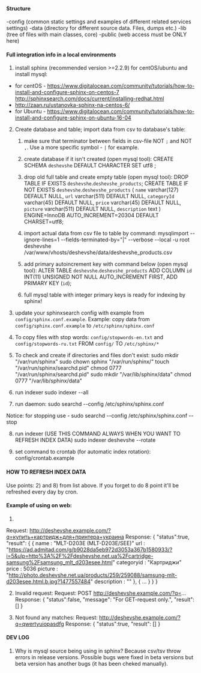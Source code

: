 #### Structure ####

-config (common static settings and examples of different related services settings)
-data (directory for different source data. Files, dumps etc.)
-lib (tree of files with main classes, core)
-public (web access must be ONLY here)




#### Full integration info in a local environments ####

1) install sphinx (recommended version >=2.2.9) for centOS/ubuntu and install mysql:
- for centOS - https://www.digitalocean.com/community/tutorials/how-to-install-and-configure-sphinx-on-centos-7
   http://sphinxsearch.com/docs/current/installing-redhat.html
- http://zaan.ru/ustanovka-sphinx-na-centos-6/
- for Ubuntu - https://www.digitalocean.com/community/tutorials/how-to-install-and-configure-sphinx-on-ubuntu-16-04

2) Create database and table; import data from csv to database's table:
    1. make sure that terminator between fields in csv-file NOT `;` and NOT `,`. Use a more specific symbol - `|` for example.

    2. create database if it isn't created (open mysql tool):
       CREATE SCHEMA `deshevshe` DEFAULT CHARACTER SET utf8 ;

    3. drop old full table and create empty table  (open mysql tool):
        DROP TABLE IF EXISTS `deshevshe`.`deshevshe_products`;
        CREATE TABLE IF NOT EXISTS `deshevshe`.`deshevshe_products` (
          `name` varchar(127) DEFAULT NULL,
          `url` varchar(511) DEFAULT NULL,
          `categoryId` varchar(45) DEFAULT NULL,
          `price` varchar(45) DEFAULT NULL,
          `picture` varchar(511) DEFAULT NULL,
          `description` text
        ) ENGINE=InnoDB AUTO_INCREMENT=20304 DEFAULT CHARSET=utf8;

    4. import actual data from csv file to table by command:
        mysqlimport --ignore-lines=1 --fields-terminated-by="|" --verbose --local -u root \
         deshevshe /var/www/vhosts/deshevshe/data/deshevshe_products.csv

    5. add primary autoincrement key with command below  (open mysql tool):
        ALTER TABLE `deshevshe`.`deshevshe_products`
        ADD COLUMN `id` INT(11) UNSIGNED NOT NULL AUTO_INCREMENT FIRST,
        ADD PRIMARY KEY (`id`);

    6. full mysql table with integer primary keys is ready for indexing by sphinx!

3) update your sphinxsearch config with example from `config/sphinx.conf.example`.
Example: copy data from `config/sphinx.conf.example` to `/etc/sphinx/sphinx.conf`

4) To copy files with stop words:
`config/stopwords-en.txt` and `config/stopwords-ru.txt` FROM `config/` TO `/etc/sphinx/*`

5) To check and create if directories and files don't exist:
sudo mkdir "/var/run/sphinx"
sudo chown sphinx "/var/run/sphinx/"
touch "/var/run/sphinx/searchd.pid"
chmod 0777  "/var/run/sphinx/searchd.pid"
sudo mkdir "/var/lib/sphinx/data"
chmod 0777 "/var/lib/sphinx/data"

6) run indexer
sudo indexer --all

7) run daemon:
sudo searchd --config /etc/sphinx/sphinx.conf

Notice: for stopping use -   sudo searchd --config /etc/sphinx/sphinx.conf --stop

8) run indexer (USE THIS COMMAND ALWAYS WHEN YOU WANT TO REFRESH INDEX DATA)
sudo indexer deshevshe --rotate

9) set command to crontab (for automatic index rotation):
config/crontab.example




#### HOW TO REFRESH INDEX DATA ####

Use points: 2) and 8) from list above.
If you forget to do 8 point it'll be refreshed every day by cron.




#### Example of using on web: ####

1)
Request: http://deshevshe.example.com/?q=купить+картридж+для+принтера+украина
Response:
{
    "status":true,
    "result": {
       {
          name : "MLT-D203E (MLT-D203E/SEE)"
          url : "https://ad.admitad.com/g/b9028da5eb972d3053a367b1580933/?i=5&ulp=http%3A%2F%2Fdeshevshe.net.ua%2Fcartridge-samsung%2Fsamsung_mlt_d203esee.html"
          categoryid : "Картриджи"
          price : 5036
          picture : "http://photo.deshevshe.net.ua/products/259/259088/samsung-mlt-d203esee.html.b.jpg?1477557484"
          description : ""
       },
       {
          ...
       }
    }
}

2) Invalid request:
Request: POST http://deshevshe.example.com/?q=...
Response:
{
    "status":false,
    "message": "For GET-request only.",
    "result": []
}

3) Not found any matches:
Request: http://deshevshe.example.com/?q=qwertyuiopasdfg
Response:
{
     "status":true,
     "result": []
}



#### DEV LOG ####
1) Why is mysql source being using in sphinx?
Because csv/tsv throw errors in release versions. Possible bugs were fixed in beta versions but beta version has another bugs (it has been cheked manually).